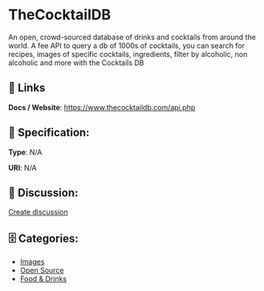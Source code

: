 # TheCocktailDB


An open, crowd-sourced database of drinks and cocktails from around the world. A fee API to query a db of 1000s of cocktails, you can search for recipes, images of specific cocktails, ingredients, filter by alcoholic, non alcoholic and more with the Cocktails DB

##  🔗 Links
**Docs / Website**: https://www.thecocktaildb.com/api.php

## 🧬 Specification:
**Type**: N/A

**URI**: N/A

## 💬 Discussion:
[Create discussion](https://github.com/apis-list/apis-list/discussions/new)

## 🗄️ Categories:
- [Images](https://github.com/apis-list/apis-list#images)
- [Open Source](https://github.com/apis-list/apis-list#open-source)
- [Food & Drinks](https://github.com/apis-list/apis-list#food--drinks)



